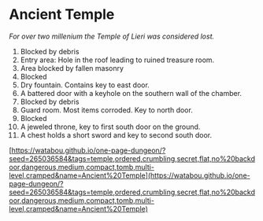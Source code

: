 # Ancient Temple 

*For over two millenium the Temple of Lieri was considered lost.*

1. Blocked by debris
2. Entry area: Hole in the roof leading to ruined treasure room.
3. Area blocked by fallen masonry
4. Blocked
5. Dry fountain. Contains key to east door.
6. A battered door with a keyhole on the southern wall of the chamber.
7. Blocked by debris
8. Guard room. Most items corroded. Key to north door.
9. Blocked
10. A jeweled throne, key to first south door on the ground.
11. A chest holds a short sword and key to second south door.

[https://watabou.github.io/one-page-dungeon/?seed=265036584&tags=temple,ordered,crumbling,secret,flat,no%20backdoor,dangerous,medium,compact,tomb,multi-level,cramped&name=Ancient%20Temple](https://watabou.github.io/one-page-dungeon/?seed=265036584&tags=temple,ordered,crumbling,secret,flat,no%20backdoor,dangerous,medium,compact,tomb,multi-level,cramped&name=Ancient%20Temple)